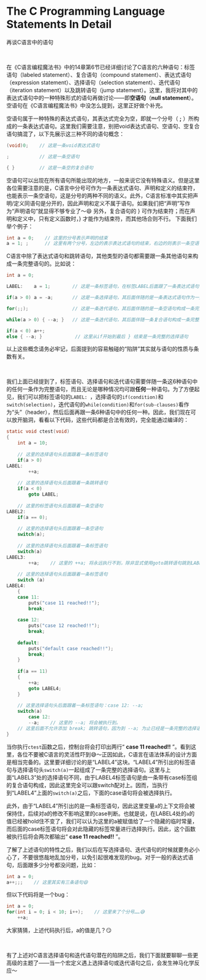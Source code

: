 # The C Programming Language Statements In Detail
再谈C语言中的语句

<br />

在《C语言编程魔法书》中的14章第6节已经详细讨论了C语言的六种语句：标签语句（labeled statement）、复合语句（compound statement）、表达式语句（expression statement）、选择语句（selection statement）、迭代语句（iteration statement）以及跳转语句（jump statement）。这里，我将对其中的表达式语句中的一种特殊形式的语句再做讨论——即**空语句**（**null statement**）。空语句在《C语言编程魔法书》中没怎么提到，这里正好做个补充。

空语句属于一种特殊的表达式语句，其表达式完全为空，即就一个分号（ **;** ）所构成的一条表达式语句。这里我们需要注意，别把void表达式语句、空语句、空复合语句搞混了，以下先展示这三种不同的语句概念：

```c
(void)0;    // 这是一条void表达式语句

;           // 这是一条空语句

{ }         // 这是一条空的复合语句
```

空语句可以出现在所有语句所能出现的地方，一般来说它没有特殊语义。但是这里各位需要注意的是，C语言中分号可作为一条表达式语句、声明和定义的结束符，也能表示一条空语句，这是分号的两种不同的语义。此外，C语言标准中其实把声明/定义同语句是分开的，因此声明和定义不属于语句。如果我们把“声明”写作为“声明语句”就显得不够专业了～😄    另外，复合语句的 } 可作为结束符；而在声明和定义中，只有定义函数时，} 才能作为结束符，而其他场合则不行。
下面我们举个例子：

```c
int a = 0;    // 这里的分号表示声明的结束
a = 1; ;      // 这里有两个分号，左边的表示表达式语句的结束，右边的则表示一条空语句。因此这里有两条语句。
```

C语言中除了表达式语句和跳转语句，其他类型的语句都需要跟一条其他语句来构成一条完整语句的。比如说：

```c
int a = 0;

LABEL:    a = 1;        // 这是一条标签语句，在标签LABEL后面跟了一条表达式语句

if(a > 0) a = -a;       // 这是一条选择语句，其后面伴随的是一条表达式语句作为一条完整的语句

for(;;);                // 这是一条迭代语句，其后面伴随的是一条空语句构成一条完整的语句

while(a > 0) { --a; }   // 这是一条迭代语句，其后面伴随一条复合语句构成一条完整的语句

if(a < 0) a++;
else { --a; }            // 这里从if开始到最后 } 结束是一条完整的选择语句
```

以上这些概念请务必牢记，后面提到的容易触碰的“陷阱”其实就与语句的性质与条数有关。

<br />

我们上面已经提到了，标签语句、选择语句和迭代语句需要伴随一条这6种语句中的任何一条作为完整语句，而且无论是哪种情况均可跟**任何**一种语句。为了方便起见，我们可以把标签语句的`LABEL: `，选择语句的`if(condition)`和`switch(selection)`，迭代语句的`while(condition)`和`for(sub-clauses)`看作为“头”（header），然后后面再跟一条6种语句中的任何一种。因此，我们现在可以放开脑洞，看看以下代码，这些代码都是合法有效的，完全能通过编译的：

```c
static void ctest(void)
{
    int a = 10;
    
    // 这里的选择语句头后面跟着一条标签语句
    if(a > 0)
LABEL:
        ++a;
    
    // 这里的选择语句头后面跟着一条跳转语句
    if(a < 0)
        goto LABEL;
    
    // 这里的标签语句头后面跟着一条空语句
LABEL2:
    if(a == 0);
    
    // 这里的选择语句头后面跟着一条空语句
    switch(a);
    
    // 这里的选择语句头后面跟着一条标签语句
    switch(a)
LABEL3:
        ++a;    // 这里的 ++a; 将永远执行不到，除非显式使用goto跳转语句跳到LABEL3
    
    // 这里的选择语句头后面跟着一条标签语句
    switch (a)
LABEL4:
    {
    case 11:
        puts("case 11 reached!!");
        break;
        
    case 12:
        puts("case 12 reached!!");
        break;
        
    default:
        puts("default case reached!!");
        break;
    }
    
    if(a == 11)
    {
        ++a;
        goto LABEL4;
    }
    
    // 这里选择语句头后面跟着一条标签语句：case 12: --a;
    switch(a)
        case 12:
        --a;    // 这里的 --a; 将会被执行到。
    // 这里后面不允许添加 break; 跳转语句，因为到 --a; 为止已经是一条完整的选择语句了。
}
```

当你执行`ctest`函数之后，控制台将会打印出两行“ **case 11 reached!!** ”。看到这里，各位不要被C语言的灵活性吓到😅～正因如此，C语言在语法体系的设计方面是相当完备的。这里要详细讨论的是“LABEL4”这块。“LABEL4”所引出的标签语句与选择语句头`switch(a)`一起组成了一条完整的选择语句。这里与上面“LABEL3”处的选择语句不同，由于LABEL4标签语句是由一条带有case标签组的复合语句构成，因此这里完全可以跟switch配对上。因而，当执行到“LABEL4”上面的`switch(a)`之后，下面的case语句将会被选择执行。

此外，由于“LABEL4”所引出的是一条标签语句，因此这里变量`a`的上下文将会被保持住，后续对a的修改不影响这里的case判断。也就是说，在LABEL4处的`a`的值已经被hold住不变了，我们可以认为这里的a被赋值给了一个隐藏的临时常量，而后面的case标签语句将会对此隐藏的标签常量进行选择执行。因此，这个函数被执行后将会两次都输出“ **case 11 reached!!** ”。

了解了上述语句的特性之后，我们以后在写选择语句、迭代语句的时候就要务必小心了，不要很悠哉地乱加分号，以免引起很难发现的bug。对于一般的表达式语句，后面跟多少分号都没问题，比如：

```c
int a = 0;
a++;;;    // 这里其实有三条语句😄
```

但以下代码将是一个bug：

```c
int a = 0;
for(int i = 0; i < 10; i++);    // 这里来了个分号……😅
    ++a;
```

大家猜猜，上述代码执行后，a的值是几？😏

<br />

有了上述对C语言选择语句和迭代语句潜在的陷阱之后，我们下面就要聊聊一些更高级的主题了——当一个宏定义遇上选择语句或迭代语句之后，会发生神马化学反应～



